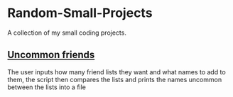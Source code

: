 # Random-Small-Projects
A collection of my small coding projects.

## [Uncommon friends](Uncommon_friends/)
The user inputs how many friend lists they want and what names to add to them, the script then compares the lists and prints the names uncommon between the lists into a file
